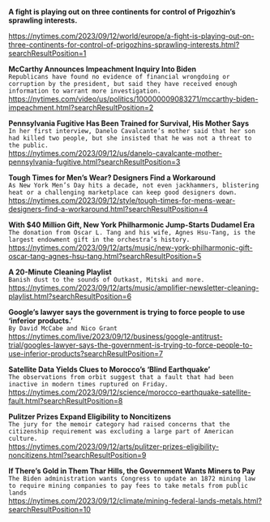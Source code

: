 **A fight is playing out on three continents for control of Prigozhin’s sprawling interests.**\
` `\
https://nytimes.com/2023/09/12/world/europe/a-fight-is-playing-out-on-three-continents-for-control-of-prigozhins-sprawling-interests.html?searchResultPosition=1

**McCarthy Announces Impeachment Inquiry Into Biden**\
`Republicans have found no evidence of financial wrongdoing or corruption by the president, but said they have received enough information to warrant more investigation.`\
https://nytimes.com/video/us/politics/100000009083271/mccarthy-biden-impeachment.html?searchResultPosition=2

**Pennsylvania Fugitive Has Been Trained for Survival, His Mother Says**\
`In her first interview, Danelo Cavalcante’s mother said that her son had killed two people, but she insisted that he was not a threat to the public.`\
https://nytimes.com/2023/09/12/us/danelo-cavalcante-mother-pennsylvania-fugitive.html?searchResultPosition=3

**Tough Times for Men’s Wear? Designers Find a Workaround**\
`As New York Men’s Day hits a decade, not even jackhammers, blistering heat or a challenging marketplace can keep good designers down.`\
https://nytimes.com/2023/09/12/style/tough-times-for-mens-wear-designers-find-a-workaround.html?searchResultPosition=4

**With $40 Million Gift, New York Philharmonic Jump-Starts Dudamel Era**\
`The donation from Oscar L. Tang and his wife, Agnes Hsu‐Tang, is the largest endowment gift in the orchestra’s history.`\
https://nytimes.com/2023/09/12/arts/music/new-york-philharmonic-gift-oscar-tang-agnes-hsu-tang.html?searchResultPosition=5

**A 20-Minute Cleaning Playlist**\
`Banish dust to the sounds of Outkast, Mitski and more.`\
https://nytimes.com/2023/09/12/arts/music/amplifier-newsletter-cleaning-playlist.html?searchResultPosition=6

**Google’s lawyer says the government is trying to force people to use ‘inferior products.’**\
`By David McCabe and Nico Grant`\
https://nytimes.com/live/2023/09/12/business/google-antitrust-trial/googles-lawyer-says-the-government-is-trying-to-force-people-to-use-inferior-products?searchResultPosition=7

**Satellite Data Yields Clues to Morocco’s ‘Blind Earthquake’**\
`The observations from orbit suggest that a fault that had been inactive in modern times ruptured on Friday.`\
https://nytimes.com/2023/09/12/science/morocco-earthquake-satellite-fault.html?searchResultPosition=8

**Pulitzer Prizes Expand Eligibility to Noncitizens**\
`The jury for the memoir category had raised concerns that the citizenship requirement was excluding a large part of American culture.`\
https://nytimes.com/2023/09/12/arts/pulitzer-prizes-eligibility-noncitizens.html?searchResultPosition=9

**If There’s Gold in Them Thar Hills, the Government Wants Miners to Pay**\
`The Biden administration wants Congress to update an 1872 mining law to require mining companies to pay fees to take metals from public lands`\
https://nytimes.com/2023/09/12/climate/mining-federal-lands-metals.html?searchResultPosition=10

